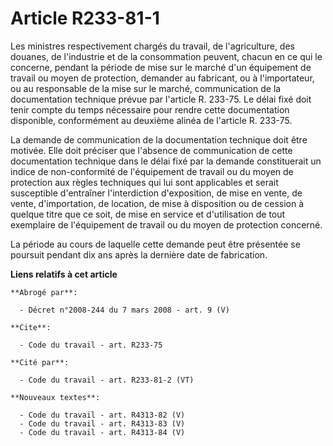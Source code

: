 # Article R233-81-1

Les ministres respectivement chargés du travail, de l'agriculture, des douanes, de l'industrie et de la consommation peuvent,
chacun en ce qui le concerne, pendant la période de mise sur le marché d'un équipement de travail ou moyen de protection,
demander au fabricant, ou à l'importateur, ou au responsable de la mise sur le marché, communication de la documentation
technique prévue par l'article R. 233-75. Le délai fixé doit tenir compte du temps nécessaire pour rendre cette documentation
disponible, conformément au deuxième alinéa de l'article R. 233-75.

La demande de communication de la documentation technique doit être motivée. Elle doit préciser que l'absence de
communication de cette documentation technique dans le délai fixé par la demande constituerait un indice de non-conformité de
l'équipement de travail ou du moyen de protection aux règles techniques qui lui sont applicables et serait susceptible
d'entraîner l'interdiction d'exposition, de mise en vente, de vente, d'importation, de location, de mise à disposition ou de
cession à quelque titre que ce soit, de mise en service et d'utilisation de tout exemplaire de l'équipement de travail ou du
moyen de protection concerné.

La période au cours de laquelle cette demande peut être présentée se poursuit pendant dix ans après la dernière date de
fabrication.

**Liens relatifs à cet article**

	**Abrogé par**:

	  - Décret n°2008-244 du 7 mars 2008 - art. 9 (V)

	**Cite**:

	  - Code du travail - art. R233-75

	**Cité par**:

	  - Code du travail - art. R233-81-2 (VT)

	**Nouveaux textes**:

	  - Code du travail - art. R4313-82 (V)
	  - Code du travail - art. R4313-83 (V)
	  - Code du travail - art. R4313-84 (V)
